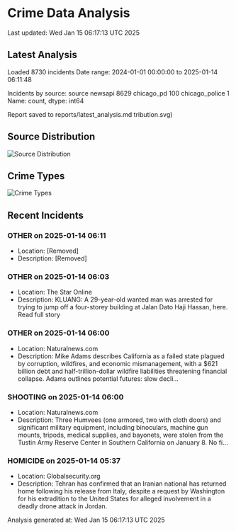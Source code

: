 # Crime Data Analysis
Last updated: Wed Jan 15 06:17:13 UTC 2025

## Latest Analysis

Loaded 8730 incidents
Date range: 2024-01-01 00:00:00 to 2025-01-14 06:11:48

Incidents by source:
source
newsapi           8629
chicago_pd         100
chicago_police       1
Name: count, dtype: int64

Report saved to reports/latest_analysis.md
tribution.svg)

## Source Distribution
![Source Distribution](images/source_distribution.svg)

## Crime Types
![Crime Types](images/crime_types.svg)

## Recent Incidents

### OTHER on 2025-01-14 06:11
- Location: [Removed]
- Description: [Removed]


### OTHER on 2025-01-14 06:03
- Location: The Star Online
- Description: KLUANG: A 29-year-old wanted man was arrested for trying to jump off a four-storey building at Jalan Dato Haji Hassan, here. Read full story


### OTHER on 2025-01-14 06:00
- Location: Naturalnews.com
- Description: Mike Adams describes California as a failed state plagued by corruption, wildfires, and economic mismanagement, with a $621 billion debt and half-trillion-dollar wildfire liabilities threatening financial collapse. Adams outlines potential futures: slow decli…


### SHOOTING on 2025-01-14 06:00
- Location: Naturalnews.com
- Description: Three Humvees (one armored, two with cloth doors) and significant military equipment, including binoculars, machine gun mounts, tripods, medical supplies, and bayonets, were stolen from the Tustin Army Reserve Center in Southern California on January 8. No fi…


### HOMICIDE on 2025-01-14 05:37
- Location: Globalsecurity.org
- Description: Tehran has confirmed that an Iranian national has returned home following his release from Italy, despite a request by Washington for his extradition to the United States for alleged involvement in a deadly drone attack in Jordan.

Analysis generated at: Wed Jan 15 06:17:13 UTC 2025
